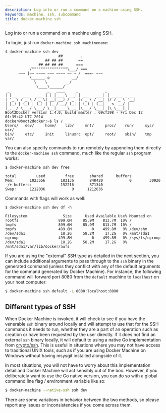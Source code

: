 ```yaml
---
description: Log into or run a command on a machine using SSH.
keywords: machine, ssh, subcommand
title: docker-machine ssh
---
```

Log into or run a command on a machine using SSH.

To login, just run `docker-machine ssh machinename`:

```none
$ docker-machine ssh dev
                        ##        .
                  ## ## ##       ==
               ## ## ## ##      ===
           /""""""""""""""""\___/ ===
      ~~~ {~~ ~~~~ ~~~ ~~~~ ~~ ~ /  ===- ~~~
           \______ o          __/
             \    \        __/
              \____\______/
 _                 _   ____     _            _
| |__   ___   ___ | |_|___ \ __| | ___   ___| | _____ _ __
| '_ \ / _ \ / _ \| __| __) / _` |/ _ \ / __| |/ / _ \ '__|
| |_) | (_) | (_) | |_ / __/ (_| | (_) | (__|   <  __/ |
|_.__/ \___/ \___/ \__|_____\__,_|\___/ \___|_|\_\___|_|
Boot2Docker version 1.4.0, build master : 69cf398 - Fri Dec 12 01:39:42 UTC 2014
docker@boot2docker:~$ ls /
Users/   dev/     home/    lib/     mnt/     proc/    run/     sys/     usr/
bin/     etc/     init     linuxrc  opt/     root/    sbin/    tmp      var/
```

You can also specify commands to run remotely by appending them directly to the `docker-machine ssh` command, much like the regular `ssh` program works:

```none
$ docker-machine ssh dev free

total         used         free       shared      buffers
Mem:       1023556       183136       840420            0        30920
-/+ buffers:             152216       871340
Swap:      1212036            0      1212036
```

Commands with flags will work as well:

```none
$ docker-machine ssh dev df -h

Filesystem                Size      Used Available Use% Mounted on
rootfs                  899.6M     85.9M    813.7M  10% /
tmpfs                   899.6M     85.9M    813.7M  10% /
tmpfs                   499.8M         0    499.8M   0% /dev/shm
/dev/sda1                18.2G     58.2M     17.2G   0% /mnt/sda1
cgroup                  499.8M         0    499.8M   0% /sys/fs/cgroup
/dev/sda1                18.2G     58.2M     17.2G   0%
/mnt/sda1/var/lib/docker/aufs
```

If you are using the "external" SSH type as detailed in the next section, you can include additional arguments to pass through to the `ssh` binary in the generated command (unless they conflict with any of the default arguments for the command generated by Docker Machine). For instance, the following command will forward port 8080 from the `default` machine to `localhost` on your host computer:

```bash
$ docker-machine ssh default -L 8080:localhost:8080
```

## Different types of SSH

When Docker Machine is invoked, it will check to see if you have the venerable `ssh` binary around locally and will attempt to use that for the SSH commands it needs to run, whether they are a part of an operation such as creation or have been requested by the user directly. If it does not find an external `ssh` binary locally, it will default to using a native Go implementation from [crypto/ssh](https://godoc.org/golang.org/x/crypto/ssh). This is useful in situations where you may not have access to traditional UNIX tools, such as if you are using Docker Machine on Windows without having msysgit installed alongside of it.

In most situations, you will not have to worry about this implementation detail and Docker Machine will act sensibly out of the box. However, if you deliberately want to use the Go native version, you can do so with a global command line flag / environment variable like so:

```bash
$ docker-machine --native-ssh ssh dev
```

There are some variations in behavior between the two methods, so please report any issues or inconsistencies if you come across them.